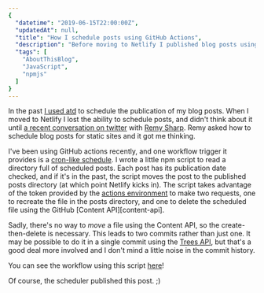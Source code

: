 ```yaml
---
{
  "datetime": "2019-06-15T22:00:00Z",
  "updatedAt": null,
  "title": "How I schedule posts using GitHub Actions",
  "description": "Before moving to Netlify I published blog posts using atd. I describe how I use GitHub Actions to recover this behaviour.",
  "tags": [
    "AboutThisBlog",
    "JavaScript",
    "npmjs"
  ]
}
---
```

In the past [I used atd](/blog/how-i-schedule-posts-using-atd) to schedule the
publication of my blog posts. When I moved to Netlify I lost the ability to
schedule posts, and didn't think about it until
[a recent conversation on twitter][convo] with [Remy Sharp][remy]. Remy asked
how to schedule blog posts for static sites and it got me thinking.

I've been using GitHub actions recently, and one workflow trigger it provides
is a [cron-like schedule][cron-like]. I wrote a little npm script to read a
directory full of scheduled posts. Each post has its publication date checked,
and if it's in the past, the script moves the post to the published posts
directory (at which point Netlify kicks in). The script takes advantage of the
token provided by the [actions environment][environment] to make two requests,
one to recreate the file in the posts directory, and one to delete the scheduled
file using the GitHub [Content API][content-api].

Sadly, there's no way to _move_ a file using the Content API, so the
create-then-delete is necessary. This leads to two commits rather than just
one. It may be possible to do it in a single commit using the
[Trees API][trees-api], but that's a good deal more involved and I don't mind
a little noise in the commit history.

You can see the workflow using this script [here][workflow]!

Of course, the scheduler published this post. ;)

[convo]: https://twitter.com/qubyte/status/1139904277894369281
[remy]: https://remysharp.com/
[cron-like]: https://developer.github.com/actions/managing-workflows/creating-and-cancelling-a-workflow/#scheduling-a-workflow
[environment]: https://developer.github.com/actions/creating-github-actions/accessing-the-runtime-environment/#environment-variables
[contents-api]: https://developer.github.com/v3/repos/contents/
[trees-api]: https://developer.github.com/v3/git/trees/
[workflow]: https://github.com/qubyte/qubyte-codes/blob/master/.github/main.workflow
